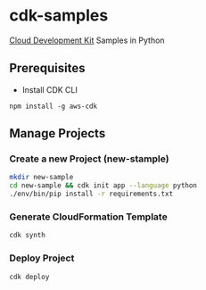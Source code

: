 # cdk-samples

[Cloud Development Kit](https://docs.aws.amazon.com/cdk/latest/guide/work-with-cdk-python.html) Samples in Python

## Prerequisites

- Install CDK CLI
```
npm install -g aws-cdk
```

## Manage Projects

### Create a new Project (new-stample)

```bash
mkdir new-sample
cd new-sample && cdk init app --language python
./env/bin/pip install -r requirements.txt
```

### Generate CloudFormation Template

```bash
cdk synth
```

### Deploy Project

```bash
cdk deploy
```
